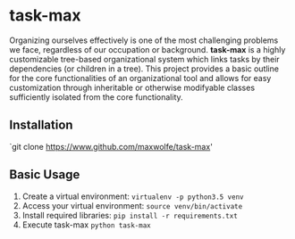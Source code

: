 # task-max
Organizing ourselves effectively is one of the most challenging problems we
face, regardless of our occupation or background. **task-max** is a highly
customizable tree-based organizational system which links tasks by their
dependencies (or children in a tree). This project provides a basic outline for
the core functionalities of an organizational tool and allows for easy
customization through inheritable or otherwise modifyable classes sufficiently
isolated from the core functionality.

## Installation
`git clone https://www.github.com/maxwolfe/task-max'

## Basic Usage
1. Create a virtual environment:
`virtualenv -p python3.5 venv`
2. Access your virtual environment:
`source venv/bin/activate`
3. Install required libraries:
`pip install -r requirements.txt`
4. Execute task-max
`python task-max`
